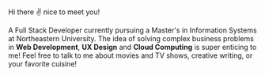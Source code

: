 Hi there ✌️ nice to meet you! 

A Full Stack Developer currently pursuing a Master's in Information Systems at Northeastern University. The idea of solving complex business problems in **Web Development**, **UX Design** and **Cloud Computing** is super enticing to me! Feel free to talk to me about movies and TV shows, creative writing, or your favorite cuisine!
